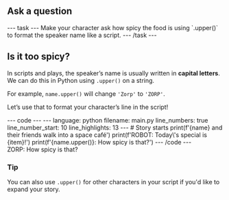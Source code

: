 <h2 class="c-project-heading--task">Ask a question</h2>
--- task ---
Make your character ask how spicy the food is using `.upper()` to format the speaker name like a script.
--- /task ---

<h2 class="c-project-heading--explainer">Is it too spicy?</h2>

In scripts and plays, the speaker’s name is usually written in **capital letters**.  
We can do this in Python using `.upper()` on a string.

For example, `name.upper()` will change `'Zorp'` to `'ZORP'`.

Let’s use that to format your character’s line in the script!

<div class="c-project-code">
--- code ---
---
language: python
filename: main.py
line_numbers: true
line_number_start: 10
line_highlights: 13
---
# Story starts
print(f'{name} and their friends walk into a space café')
print(f'ROBOT: Today\'s special is {item}!')
print(f'{name.upper()}: How spicy is that?')
--- /code ---
</div>

<div class="c-project-output">
ZORP: How spicy is that?
</div>

<div class="c-project-callout c-project-callout--tip">

### Tip

You can also use `.upper()` for other characters in your script if you'd like to expand your story.

</div>

